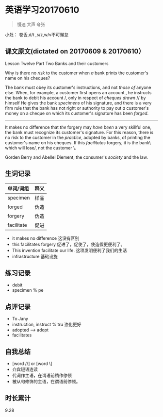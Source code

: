 # 英语学习20170610

> 慢速 大声 夸张

小处： 卷舌,d/t ,s/z,w/v不可懈怠

## 课文原文(dictated on 20170609 & 20170610）

Lesson Twelve   Part Two  Banks and their customers

Why is there no _risk_ to the customer when _a_ bank prints the customer's name on his cheques?


The bank must obey its customer's instructions, and not _those of_ anyone else.
When, for example, a customer first opens an account \, he instructs the bank to debit his account /, only in respect of _cheques drawn_ //  by himself 
He gives the bank _specimens_ of his signature, and there is a very firm rule that the bank has not right or authority to pay out _a_ customer's money on a cheque on which its customer's signature  has been _forged_.  

---

It makes no difference that _the_ forgery   may _have been_ a very skillful one, the bank must recognize its customer's signature.
For this reason, there is no risk to the customer in the _practice_, adopted by banks, of printing the customer's name on his cheques.
If this  _facilitates_ forgery, it is the bank\  which will lose/, not the customer \\.

Gorden Berry and Abellel Diement, the consumer's _society_ and the law.


## 生词记录
| 单词/词组 | 释义  |
| :-----| :------|
| specimen | 样品 |
| forged | 伪造 |
| forgery | 伪造 |
| facilitate | 促进 |

* it makes no difference 这没有区别
* this facilitates forgery 促进了，促使了，使造假更便利了。
 * This invention facilitate our life. 这项发明便利了我们的生活
 * infrastructure 基础设施

## 练习记录
* debit
* specimen % pe

## 点评记录
* To Jany
 * instruction, instruct % tru   浊化更好 
 * adopted --> adopt
 * facilitates 

## 自我总结
* [word //]  or [word \\]
* 介宾短语连读
* 代词作主语，在谓语前稍作停顿
* 被从句修饰的主语，在谓语前停顿。

## 时长累计
9.28
